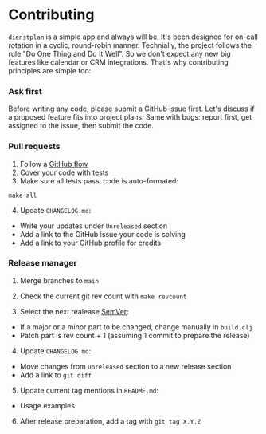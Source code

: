 # Contributing

`dienstplan` is a simple app and always will be. It's been designed
for on-call rotation in a cyclic, round-robin manner. Technially, the
project follows the rule "Do One Thing and Do It Well". So we don't
expect any new big features like calendar or CRM integrations. That's
why contributing principles are simple too:

### Ask first

Before writing any code, please submit a GitHub issue first. Let's
discuss if a proposed feature fits into project plans. Same with bugs:
report first, get assigned to the issue, then submit the code.

### Pull requests

1. Follow a [GitHub flow](https://docs.github.com/en/get-started/quickstart/github-flow)
2. Cover your code with tests
3. Make sure all tests pass, code is auto-formated:

```
make all
```

4. Update `CHANGELOG.md`:

- Write your updates under `Unreleased` section
- Add a link to the GitHub issue your code is solving
- Add a link to your GitHub profile for credits


### Release manager

1. Merge branches to `main`

2. Check the current git rev count with `make revcount`

3. Select the next realease [SemVer](https://semver.org/):

- If a major or a minor part to be changed, change manually in `build.clj`
- Patch part is rev count + 1 (assuming 1 commit to prepare the release)

4. Update `CHANGELOG.md`:

- Move changes from `Unreleased` section to a new release section
- Add a link to `git diff`

5. Update current tag mentions in `README.md`:

- Usage examples

6. After release preparation, add a tag with `git tag X.Y.Z`
